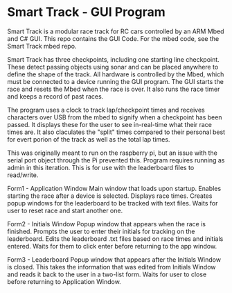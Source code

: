 # Smart Track - GUI Program

Smart Track is a modular race track for RC cars controlled by an ARM Mbed and C# GUI. This repo contains the GUI Code. For the mbed code, see the Smart Track mbed repo.

Smart Track has three checkpoints, including one starting line checkpoint. These detect passing objects using sonar and can be placed anywhere to define the shape of the track. All hardware is controlled by the Mbed, which must be connected to a device running the GUI program. The GUI starts the race and resets the Mbed when the race is over. It also runs the race timer and keeps a record of past races.


The program uses a clock to track lap/checkpoint times and receives characters over USB from the mbed to signify when a checkpoint has been passed. It displays these for the user to see in-real-time what their race times are. It also claculates the "split" times compared to their personal best for evert porion of the track as well as the total lap times.

This was originally meant to run on the raspberry pi, but an issue with the serial port object through the Pi prevented this. Program requires running as admin in this iteration. This is for use with the leaderboard files to read/write.

Form1 - Application Window
  Main window that loads upon startup. Enables starting the race after a device is selected. Displays race times. Creates popup windows for the leaderboard to be tracked with text files. Waits for user to reset race and start another one.
  
Form2 - Initials Window
  Popup window that appears when the race is finished. Prompts the user to enter their initials for tracking on the leaderboard. Edits the leaderboard .txt files based on race times and initials entered. Waits for them to click enter before returning to the app window.
  
Form3 - Leaderboard
  Popup window that appears after the Initials Window is closed. This takes the information that was edited from Initials Window and reads it back to the user in a two-list form. Waits for user to close before returning to Application Window.

